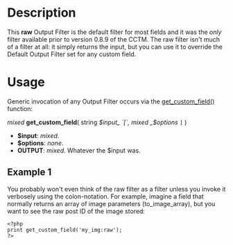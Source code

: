 

# Description #

This **raw** Output Filter is the default filter for most fields and it was the _only_ filter available prior to version 0.8.9 of the CCTM.  The raw filter isn't much of a filter at all: it simply returns the input, but you can use it to override the Default Output Filter set for any custom field.


# Usage #

Generic invocation of any Output Filter occurs via the [get\_custom\_field()](TemplateFunctions#get_custom_field.md) function:

_mixed_ **get\_custom\_field**( string _$input_ `[`, mixed _$options_ `]` )

  * **$input**: _mixed_.
  * **$options**: _none_.
  * **OUTPUT**: _mixed_.  Whatever the $input was.

## Example 1 ##

You probably won't even think of the raw filter as a filter unless you invoke it verbosely using the colon-notation.  For example, imagine a field that normally returns an array of image parameters (to\_image\_array), but you want to see the raw post ID of the image stored:

```
<?php
print get_custom_field('my_img:raw');
?>
```